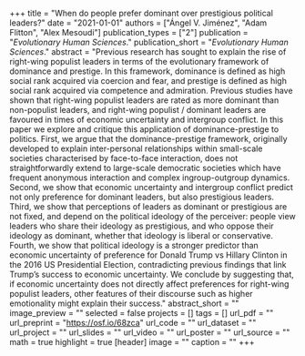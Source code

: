 +++
title = "When do people prefer dominant over prestigious political leaders?"
date = "2021-01-01"
authors = ["Ángel V. Jiménez", "Adam Flitton", "Alex Mesoudi"]
publication_types = ["2"]
publication = "_Evolutionary Human Sciences_."
publication_short = "_Evolutionary Human Sciences_."
abstract = "Previous research has sought to explain the rise of right-wing populist leaders in terms of the evolutionary framework of dominance and prestige. In this framework, dominance is defined as high social rank acquired via coercion and fear, and prestige is defined as high social rank acquired via competence and admiration. Previous studies have shown that right-wing populist leaders are rated as more dominant than non-populist leaders, and right-wing populist / dominant leaders are favoured in times of economic uncertainty and intergroup conflict. In this paper we explore and critique this application of dominance-prestige to politics. First, we argue that the dominance-prestige framework, originally developed to explain inter-personal relationships within small-scale societies characterised by face-to-face interaction, does not straightforwardly extend to large-scale democratic societies which have frequent anonymous interaction and complex ingroup-outgroup dynamics. Second, we show that economic uncertainty and intergroup conflict predict not only preference for dominant leaders, but also prestigious leaders. Third, we show that perceptions of leaders as dominant or prestigious are not fixed, and depend on the political ideology of the perceiver: people view leaders who share their ideology as prestigious, and who oppose their ideology as dominant, whether that ideology is liberal or conservative. Fourth, we show that political ideology is a stronger predictor than economic uncertainty of preference for Donald Trump vs Hillary Clinton in the 2016 US Presidential Election, contradicting previous findings that link Trump’s success to economic uncertainty. We conclude by suggesting that, if economic uncertainty does not directly affect preferences for right-wing populist leaders, other features of their discourse such as higher emotionality might explain their success."
abstract_short = ""
image_preview = ""
selected = false
projects = []
tags = []
url_pdf = ""
url_preprint = "https://osf.io/68zca"
url_code = ""
url_dataset = ""
url_project = ""
url_slides = ""
url_video = ""
url_poster = ""
url_source = ""
math = true
highlight = true
[header]
image = ""
caption = ""
+++
